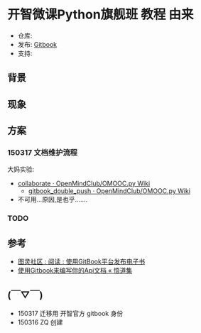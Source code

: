 # 开智微课Python旗舰班 教程 由来

- 仓库: 
- 发布: [Gitbook](https://www.gitbook.com/book/openmindclub/omooc-py/details)
- 支持: 

## 背景

## 现象

## 方案

### 150317 文档维护流程

大妈实验:

- [collaborate · OpenMindClub/OMOOC.py Wiki](https://github.com/OpenMindClub/OMOOC.py/wiki/collaborate)
    + [gitbook_double_push · OpenMindClub/OMOOC.py Wiki](https://github.com/OpenMindClub/OMOOC.py/wiki/gitbook_double_push)
- 不可用...原因,是也乎.......

### TODO


## 参考

- [图灵社区 : 阅读 : 使用GitBook平台发布电子书](http://www.ituring.com.cn/article/127744)
- [使用Gitbook来编写你的Api文档 « 悟道集](http://tao.logdown.com/posts/243192-use-gitbook-to-write-api-documentation)


## (￣▽￣)

- 150317 迁移用 开智官方 gitbook 身份
- 150316 ZQ 创建